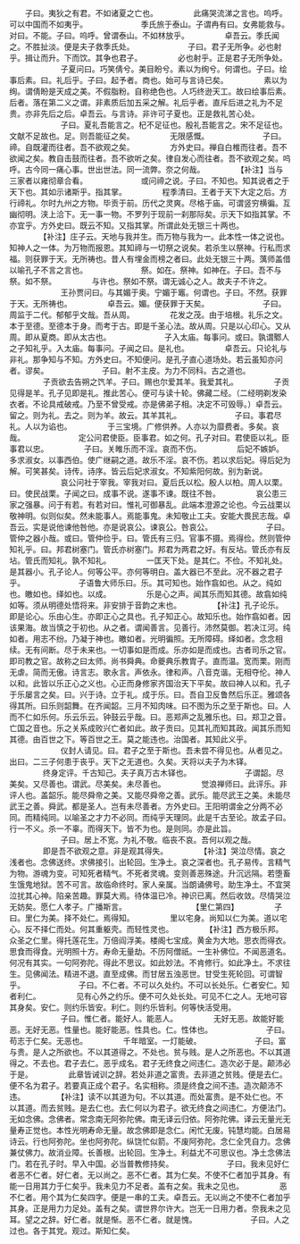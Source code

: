 <!-- { "loadSidebar": true } -->
　　子曰。夷狄之有君。不如诸夏之亡也。
　　
　　此痛哭流涕之言也。呜呼。可以中国而不如夷乎。
　　
　　
　　季氏旅于泰山。子谓冉有曰。女弗能救与。对曰。不能。子曰。呜呼。曾谓泰山。不如林放乎。
　　
　　卓吾云。季氏闻之。不胜扯淡。便是夫子救季氏处。
　　
　　
　　子曰。君子无所争。必也射乎。揖让而升。下而饮。其争也君子。
　　
　　必也射乎。正是君子无所争处。
　　
　　
　　子夏问曰。巧笑倩兮。美目盼兮。素以为绚兮。何谓也。子曰。绘事后素。曰。礼后乎。子曰。起予者。商也。始可与言诗已矣。
　　
　　素以为绚。谓倩盼是天成之美。不假脂粉。自称绝色也。人巧终逊天工。故曰绘事后素。后者。落在第二义之谓。非素质后加五采之解。礼后乎者。直斥后进之礼为不足贵。亦非先后之后。卓吾云。与言诗。非许可子夏也。正是救礼苦心处。
　　
　　
　　子曰。夏礼吾能言之。杞不足征也。殷礼吾能言之。宋不足征也。文献不足故也。足。则吾能征之矣。
　　
　　无限感慨。
　　
　　
　　子曰。禘。自既灌而往者。吾不欲观之矣。
　　
　　方外史曰。禅自白椎而往者。吾不欲闻之矣。教自击鼓而往者。吾不欲听之矣。律自发心而往者。吾不欲观之矣。呜呼。古今同一痛心事。世出世法。同一流弊。奈之何哉。
　　
　　【补注】当与三家者以雍彻章合看。
　　
　　
　　或问禘之说。子曰。不知也。知其说者之于天下也。其如示诸斯乎。指其掌。
　　
　　程季清曰。王者于天下大定之后。方行禘礼。尔时九州之方物。毕贡于前。历代之灵爽。尽格于庙。可谓竖穷横徧。互幽彻明。浃上洽下。无一事一物。不罗列于现前一刹那际矣。示天下如指其掌。不亦宜乎。方外史曰。既云不知。又指其掌。所谓此处无银三十两也。
　　
　　【补注】庄子云。天地与我并生。而万物与我为一。此本性一体之说也。知神人之一体。为万物而报恩。其知禘与一切祭之说矣。若杀生以祭神。行私而求福。则获罪于天。无所祷也。昔人有埋金而榜之者曰。此处无银三十两。蕅师盖借以喻孔子不言之言也。
　　
　　
　　祭。如在。祭神。如神在。子曰。吾不与祭。如不祭。
　　
　　与许也。祭如不祭。谓无诚心之人。故夫子不许之。
　　
　　
　　王孙贾问曰。与其媚于奥。宁媚于竈。何谓也。子曰。不然。获罪于天。无所祷也。
　　
　　卓吾云。媚。便获罪于天矣。
　　
　　
　　子曰。周监于二代。郁郁乎文哉。吾从周。
　　
　　花发之茂。由于培根。礼乐之文。本于至德。至德本于身。而考于古。即是千圣心法。故从周。只是以心印心。又从周。即从夏商。即从太古也。
　　
　　
　　子入太庙。每事问。或曰。孰谓鄹人之子知礼乎。入太庙。每事问。子闻之曰。是礼也。
　　
　　卓吾云。只论礼与非礼。那争知与不知。方外史曰。不知便问。是孔子直心道场处。若云虽知亦问者。谬矣。
　　
　　
　　子曰。射不主皮。为力不同科。古之道也。
　　
　　子贡欲去告朔之饩羊。子曰。赐也尔爱其羊。我爱其礼。
　　
　　子贡见得是羊。孔子见即是礼。推此苦心。便可与读十轮。佛藏二经。（二经明剃发染衣者。不论具戒破戒。乃至不曾受戒。亦是佛弟子相。决定不可毁辱。）卓吾云。留之。则为礼。去之。则为羊。故云。其羊其礼。
　　
　　
　　子曰。事君尽礼。人以为谄也。
　　
　　于三宝境。广修供养。人亦以为靡费者。多矣。哀哉。
　　
　　
　　定公问君使臣。臣事君。如之何。孔子对曰。君使臣以礼。臣事君以忠。
　　
　　子曰。关睢乐而不淫。哀而不伤。
　　
　　后妃不嫉妒。多求淑女。以事西伯。使广继嗣之道。故乐不淫。哀不伤。若以求后妃。得后妃为解。可笑甚矣。诗传。诗序。皆云后妃求淑女。不知紫阳何故。别为新说。
　　
　　
　　哀公问社于宰我。宰我对曰。夏后氏以松。殷人以柏。周人以栗。曰。使民战栗。子闻之曰。成事不说。遂事不谏。既往不咎。
　　
　　哀公患三家之强暴。问于有若。有若对曰。惟礼可御暴乱。此端本澄源之论也。今云战栗以敬神明。似则似矣。然未能事人。焉能事鬼。未知敬止工夫。安能大畏民志哉。卓吾云。实是说他谏他咎他。亦是说哀公。谏哀公。咎哀公。
　　
　　
　　子曰。管仲之器小哉。或曰。管仲俭乎。曰。管氏有三归。官事不摄。焉得俭。然则管仲知礼乎。曰。邦君树塞门。管氏亦树塞门。邦君为两君之好。有反坫。管氏亦有反坫。管氏而知礼。孰不知礼。
　　
　　一匡天下处。是其仁。不俭。不知礼处。是其器小。孔子论人。何等公平。亦何等明白。盖大器已不至此。况不器之君子乎。
　　
　　
　　子语鲁大师乐曰。乐。其可知也。始作翕如也。从之。纯如也。皦如也。绎如也。以成。
　　
　　乐是心之声。闻其乐而知其德。故翕如纯如等。须从明德处悟将来。非安排于音韵之末也。
　　
　　【补注】孔子论乐。即是论心。乐由心生。亦即正心之具也。孔子知正心。故知乐也。始作翕如者。因该果海。故当慎之于初也。从之者。谓闻善言。见善行。沛然莫御。若决江河。纯如者。用志不纷。乃凝于神也。皦如者。光明徧照。无所障碍。绎如者。念念相续。无有间断。尽于未来也。一切事如是而成。乐亦如是而成也。古者司乐之官。即司教之官。故称之曰太师。尚书舜典。命夔典乐教胄子。直而温。宽而栗。刚而无虐。简而无傲。诗言志。歌永言。声依永。律和声。八音克谐。无相夺伦。神人以和。此皆以乐正心之义也。心正而身修家齐国治天下平矣。故曰神人以和。孔子于乐屡言之矣。曰。兴于诗。立于礼。成于乐。曰。吾自卫反鲁然后乐正。雅颂各得其所。曰乐则韶舞。在齐闻韶。三月不知肉味。曰不图为乐之至于斯也。曰。人而不仁如乐何。乐云乐云。钟鼓云乎哉。曰。恶郑声之乱雅乐也。曰。郑卫之音。亡国之音也。乐之关系成败兴亡者如此。故子贡曰。见其礼而知其政。闻其乐而知其德。由百世之下。等百世之王。莫之能违也。治国者。其知此义乎。
　　
　　
　　仪封人请见。曰。君子之至于斯也。吾未尝不得见也。从者见之。出曰。二三子何患于丧乎。天下之无道也。久矣。天将以夫子为木铎。
　　
　　终身定评。千古知己。夫子真万古木铎也。
　　
　　
　　子谓韶。尽美矣。又尽善也。谓武。尽美矣。未尽善也。
　　
　　觉浪禅师曰。此评乐。非评人也。盖韶乐。能尽舜帝之美。又能尽舜帝之善。武乐。能尽武王之美。未能尽武王之善。舜武。都是圣人。岂有未尽善者。方外史曰。王阳明谓金之分两不必同。而精纯同。以喻圣之才力不必同。而纯乎天理同。此是千古至论。故孟子曰。行一不义。杀一不辜。而得天下。皆不为也。是则同。亦是此旨。
　　
　　
　　子曰。居上不宽。为礼不敬。临丧不哀。吾何以观之哉。
　　
　　即是吾不欲观之意。非是观其得失。
　　
　　【补注】哭泣尽情。哀之浅者也。念佛送终。求佛接引。出轮回。生净土。哀之深者也。孔子易传。言精气为物。游魂为变。可知死者精气。不死者灵魂。变则善恶殊途。升沉远隔。若堕畜生饿鬼地狱。苦不可言。故临命终时。家人亲属。当朗诵佛号。助生净土。不宜哭泣扰其心神。陷亲苦趣。罪莫大焉。待体温已冷。神识已离。然后收敛。尽情哭泣无妨矣。愿仁人孝子。广播斯言。
　　
　　
　　　　【里仁第四】
　　
　　子曰。里仁为美。择不处仁。焉得知。
　　
　　里以宅身。尚知以仁为美。道以宅心。反不择仁而处。何其重躯壳。而轻性灵也。
　　
　　【补注】西方极乐邦。众圣之仁里。得托莲花生。万倍阎浮美。楼阁七宝成。黄金为大地。思衣而得衣。思食而得食。光明照十方。寿命无量劫。不历阿僧祇。一生补佛位。不闻恶道名。何况有其实。一句阿弥陀。得此不思议。如此妙法。不肯修行。如此净土。不求往生。见佛闻法。精进不退。直至成佛。而甘居五浊恶世。甘受生死轮回。可谓智乎。
　　
　　
　　子曰。不仁者。不可以久处约。不可以长处乐。仁者安仁。知者利仁。
　　
　　见有心外之约乐。便不可久处长处。可见不仁之人。无地可容其身矣。安仁。则约乐皆安。利仁。则约乐皆利。何等快活受用。
　　
　　
　　子曰。惟仁者。能好人。能恶人。
　　
　　无好无恶。故能好能恶。无好无恶。性量也。能好能恶。性具也。仁。性体也。
　　
　　
　　子曰。苟志于仁矣。无恶也。
　　
　　千年暗室。一灯能破。
　　
　　
　　子曰。富与贵。是人之所欲也。不以其道得之。不处也。贫与贱。是人之所恶也。不以其道得之。不去也。君子去仁。恶乎成名。君子无终食之间违仁。造次必于是。颠沛必于是。
　　
　　此章皆诫训之辞。若处非道之富贵。去非道之贫贱。便是去仁。便不名为君子。若要真正成个君子。名实相称。须是终食之间不违。造次颠沛不违。
　　
　　【补注】读不以其道为句。不以其道。而处富贵。是不处仁也。不以其道。而去贫贱。是去仁也。去仁何以为君子。欲无终食之间违仁。方便法门。无如念佛。念佛者。常念南无阿弥陀佛。南无译云归依。阿弥陀佛。译云无量光无量寿正觉也。本性光明寿命无量。故念佛即是念仁。闲忙无废。钝慧均能。白居易诗云。行也阿弥陀。坐也阿弥陀。纵饶忙似箭。不废阿弥陀。念仁全凭自力。念佛兼仗佛力。故消业障。长善根。出轮回。生净土。利益尤不可思议也。净土念佛法门。若在孔子时。早入中国。必当普教修持矣。
　　
　　
　　子曰。我未见好仁者恶不仁者。好仁者。无以尚之。恶不仁者。其为仁矣。不使不仁者加乎其身。有能一日用其力于仁矣乎。我未见力不足者。盖有之矣。我未之见也。
　　
　　恶不仁者。用个其为仁矣四字。便是一串的工夫。卓吾云。无以尚之不使不仁者加乎其身。正是用力力足处。盖有之矣。谓世界尔许大。岂无一日用力者。奈我未之见耳。望之之辞。好仁者。就是惭。恶不仁者。就是愧。
　　
　　
　　子曰。人之过也。各于其党。观过。斯知仁矣。
　　
